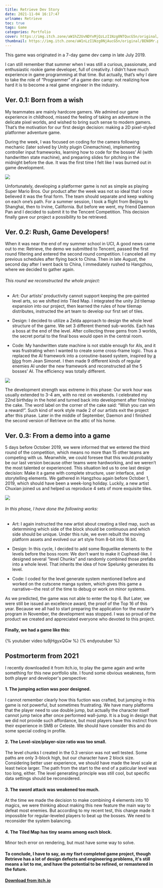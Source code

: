 ```yaml
---
title: Retrieve Dev Story
date: 2021-11-04 16:17:47
urlname: Retrieve
toc: true
tags: Game
categories: Portfolio
cover: https://img.itch.zone/aW1hZ2UvNDYxMjQzLzI1Nzg0NTQucG5n/original/nRAH4c.png
thumbnail: https://img.itch.zone/aW1nLzI1Nzg0NjAucG5n/original/BEN8Mr.png
---
```


This game was originated in a 7-day game dev camp in late July 2019. 

I can still remember that summer when I was still a curious, passionate, and enthusiastic rookie game developer, full of creativity. I didn’t have much experience in game programming at that time. But actually, that’s why I dare to take the role of “Programmer” of a game dev camp: not realizing how hard it is to become a real game engineer in the industry. 

## Ver. 0.1: Born from a wish

My teammates are mainly hardcore gamers. We admired our game experience in childhood, missed the feeling of taking an adventure in the delicate pixel worlds, and wished to bring such sense to modern gamers. That’s the motivation for our first design decision: making a 2D pixel-styled platformer adventure game.

<!-- more -->

During the week, I was focused on coding for the camera following mechanic (later solved by Unity plugin Cinemachine), implementing controller input frameworks, learning how to code for the bosses’ AI (with handwritten state machine), and preparing slides for pitching in the midnight before the due. It was the first time I felt like I was burned out in game development.

![](/gallery/Retrieve1.JPG)

Unfortunately, developing a platformer game is not as simple as playing Super Mario Bros. Our product after the week was not so ideal that I once believed it was the final form. The team should separate and keep walking on each one’s path. For a summer session, I took a flight from Beijing to Shanghai, then to Irvine, California. But before we went, my friend Daemon Pan and I decided to submit it to the Tencent Competition. This decision finally gave our project a possibility to be retrieved.

## Ver. 0.2: Rush, Game Developers!

When it was near the end of my summer school in UCI, A good news came out to me: Retrieve, the demo we submitted to Tencent, passed the first round filtering and entered the second round competition. I canceled all my previous schedules after flying back to China. Then in late August, the second day after I went back to China, I immediately rushed to Hangzhou, where we decided to gather again.

###### This round we reconstructed the whole project: 

* Art: Our artists’ productivity cannot support keeping the pre-painted level arts, so we shifted into Tiled Map. I integrated the unity 2d tilemap expansion into our project, then learned the rules of how tilemap distributes, instructed the art team to develop our first set of tiles.

* Design: I decided to utilize a Zelda approach to design the whole level structure of the game. We set 3 different themed sub-worlds. Each has a boss at the end of the level. After collecting three gems from 3 worlds, the secret portal to the final boss would open in the central room.

* Code: My handwritten state machine is not stable enough for AIs, and it was frustrating when I wanted to create some cross-frame logic. Thus a replaced the AI framework into a coroutine-based system, inspired by [a blog](https://www.gamedeveloper.com/programming/beyond-the-state-machine) from Jean Simonet. I then made 9 different kinds of regular enemies AI under the new framework and reconstructed all the 5 bosses’ AI. The efficiency was totally different.


![](/gallery/Retrieve2.JPG)

The development strength was extreme in this phase: Our work hour was usually extended to 3-4 am, with no rest on weekends. I celebrated my 22nd birthday in the hotel and turned back into development after finishing the cake. The word label on the corner of the cake said: “Wish you can win a reward!”. Such kind of work style made 2 of our artists exit the project after this phase. Later in the middle of September, Daemon and I finished the second version of Retrieve on the attic of his home.

## Ver. 0.3: From a demo into a game

5 days before October 2019, we were informed that we entered the third round of the competition, which means no more than 15 other teams are competing with us. Meanwhile, we could foresee that this would probably be our last version because other teams were hardworking, and we weren’t the most talented or experienced. This situation led us to one last design decision: Make it a game with complete structure, user interface, and storytelling elements. We gathered in Hangzhou again before October 1, 2019, which should have been a week-long holiday. Luckily, a new artist Chuxian joined us and helped us reproduce 4 sets of more exquisite tiles.

![](/gallery/Retrieve3.JPG)

###### In this phase, I have done the following works:

* Art: I again instructed the new artist about creating a tiled map, such as determining which side of the block should be continuous and which side should be unique. Under this rule, we even rebuilt the moving platform assets and evolved our art style from 8-bit into 16 bit.

* Design: In this cycle, I decided to add some Roguelike elements to the levels before the boss room: We don’t want to make it Cuphead-like. I designed several “level Chunks” and randomly combined those prefabs into a whole level. That inherits the idea of how Spelunky generates its level.

* Code: I coded for the level generate system mentioned before and worked on the cutscene manga system, which gives this game a narrative—the rest of the time to debug or work on minor systems.

As we predicted, the game was not able to enter the top 6. But Later, we were still be issued an excellence award, the proof of the Top 16 of this year. Because we all had to start preparing the application for the master’s program in November, the development was stopped. I was so proud of the product we created and appreciated everyone who devoted to this project.

#### Finally, we had a game like this:

{% youtuber video tu9jHgyxQGw %}
{% endyoutuber %}

## Postmorterm from 2021

I recently downloaded it from itch.io, to play the game again and write something for this new portfolio site. I found some obvious weakness, form both player and developer's perspective:

#### 1. The jumping action was poor designed.

I cannot remember clearly how this fuction was crafted, but jumping in this game is not powerful, but sometimes frustrating. We have many platforms that the player need to use double jump, but actually the character itself cannot jump twice after once performed wall-jump. It is a bug in design that we did not provide such affordance, but most players have this instinct from their experience in SMB or Celeste. We should have consider this and do some special coding in profile.

#### 2. The Level-size/player-size ratio was too small.

The level chunks I created in the 0.3 version was not well tested. Some paths are only 3-block high, but our character have 2 block size. Considering better user experience, we should have made the level scale at least twice larger. The path from the start to the end of a paticular level was too long, either. The level generating principle was still cool, but specific data settings should be reconsidered. 

#### 3. The sword attack was weakened too much.
At the time we made the decision to make combining 4 elements into 10 magics, we were thinking about making this new feature the main way to defeat most enemies. But according to my recent test, this change made it impossible for regular-leveled players to beat up the bosses. We need to reconsider the system balancing.

#### 4. The Tiled Map has tiny seams among each block.

Minor tech error on rendering, but must have some way to solve.

#### To conclude, I have to say, as my fisrt completed game project, though Retrieve has a lot of design defects and engineering problems, it's still means a lot to me, and have the potential to be refined, or remastered in the future.

#### [Download from itch.io](https://mcatin.itch.io/retrieve)